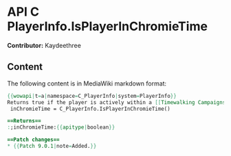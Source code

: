# API C PlayerInfo.IsPlayerInChromieTime

**Contributor:** Kaydeethree

## Content

The following content is in MediaWiki markdown format:

```mediawiki
{{wowapi|t=a|namespace=C_PlayerInfo|system=PlayerInfo}}
Returns true if the player is actively within a [[Timewalking Campaigns|Timewalking Campaign]] (Chromie Time).
 inChromieTime = C_PlayerInfo.IsPlayerInChromieTime()

==Returns==
:;inChromieTime:{{apitype|boolean}}

==Patch changes==
* {{Patch 9.0.1|note=Added.}}
```